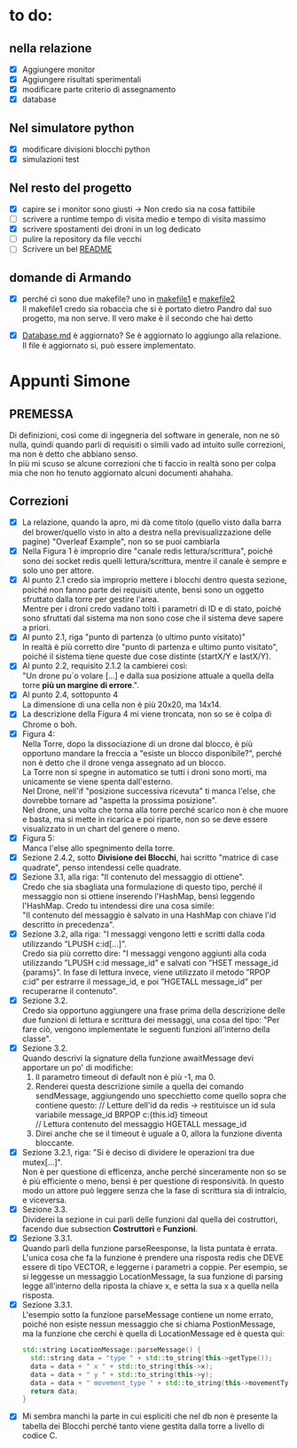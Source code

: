 # to do:
## nella relazione
- [x] Aggiungere monitor 
- [x] Aggiungere risultati sperimentali 
- [x] modificare parte criterio di assegnamento
- [x] database

## Nel simulatore python
- [x] modificare divisioni blocchi python 
- [x] simulazioni test 

## Nel resto del progetto
- [x] capire se i monitor sono giusti -> Non credo sia na cosa fattibile
- [ ] scrivere a runtime tempo di visita medio e tempo di visita massimo 
- [x] scrivere spostamenti dei droni in un log dedicato
- [ ] pulire la repository da file vecchi
- [ ] Scrivere un bel [README](README.md)

## domande di Armando 
- [x] perché ci sono due makefile? uno in [makefile1](libpqxx-7.7.5/build/include/Makefile) e [makefile2](makefile)\
    Il makefile1 credo sia robaccia che si è portato dietro Pandro dal suo progetto, ma non serve. Il vero make è il secondo che hai detto
- [x] [Database.md](Database.md) è aggiornato? Se è aggiornato lo aggiungo alla relazione.\
      Il file è aggiornato si, può essere implementato.


# Appunti Simone
## PREMESSA
Di definizioni, così come di ingegneria del software in generale, non ne sò nulla, quindi quando parli di requisiti o simili vado ad intuito sulle correzioni, ma non è detto che abbiano senso.\
In più mi scuso se alcune correzioni che ti faccio in realtà sono per colpa mia che non ho tenuto aggiornato alcuni documenti ahahaha.
## Correzioni
- [x] La relazione, quando la apro, mi dà come titolo (quello visto dalla barra del brower/quello visto in alto a destra nella previsualizzazione delle pagine) "Overleaf Example", non so se puoi cambiarla
- [x] Nella Figura 1 è improprio dire "canale redis lettura/scrittura", poiché sono dei socket redis quelli lettura/scrittura, mentre il canale è sempre e solo uno per attore.
- [x] Al punto 2.1 credo sia improprio mettere i blocchi dentro questa sezione, poiché non fanno parte dei requisiti utente, bensì sono un oggetto sfruttato dalla torre per gestire l'area.\
  Mentre per i droni credo vadano tolti i parametri di ID e di stato, poiché sono sfruttati dal sistema ma non sono cose che il sistema deve sapere a priori.
- [x] Al punto 2.1, riga "punto di partenza (o ultimo punto visitato)"\
  In realtà è più corretto dire "punto di partenza e ultimo punto visitato", poiché il sistema tiene queste due cose distinte (startX/Y e lastX/Y).
- [x] Al punto 2.2, requisito 2.1.2 la cambierei così:\
  "Un drone pu`o volare [...] e dalla sua posizione attuale a quella della torre __più un margine di errore__.".
- [x] Al punto 2.4, sottopunto 4\
  La dimensione di una cella non è più 20x20, ma 14x14.
- [x] La descrizione della Figura 4 mi viene troncata, non so se è colpa di Chrome o boh.
- [x] Figura 4:\
  Nella Torre, dopo la dissociazione di un drone dal blocco, è più opportuno mandare la freccia a "esiste un blocco disponibile?", perché non è detto che il drone venga assegnato ad un blocco.\
  La Torre non si spegne in automatico se tutti i droni sono morti, ma unicamente se viene spenta dall'esterno.\
  Nel Drone, nell'if "posizione successiva ricevuta" ti manca l'else, che dovrebbe tornare ad "aspetta la prossima posizione".\
  Nel drone, una volta che torna alla torre perché scarico non è che muore e basta, ma si mette in ricarica e poi riparte, non so se deve essere visualizzato in un chart del genere o meno.
- [x] Figura 5:\
  Manca l'else allo spegnimento della torre.
- [x] Sezione 2.4.2, sotto __Divisione dei Blocchi__, hai scritto "matrice di case quadrate", penso intendessi celle quadrate.
- [x] Sezione 3.1, alla riga: "Il contenuto del messaggio di ottiene".\
  Credo che sia sbagliata una formulazione di questo tipo, perché il messaggio non si ottiene inserendo l'HashMap, bensì leggendo l'HashMap. Credo tu intendessi dire una cosa simile:\
  "Il contenuto del messaggio è salvato in una HashMap con chiave l'id descritto in precedenza".
- [x] Sezione 3.2, alla riga: "I messaggi vengono letti e scritti dalla coda utilizzando ”LPUSH c:id[...]".\
  Credo sia più corretto dire: "I messaggi vengono aggiunti alla coda utilizzando ”LPUSH c:id message_id” e salvati con ”HSET message_id {params}”.
  In fase di lettura invece, viene utilizzato il metodo ”RPOP c:id” per estrarre il message_id, e poi ”HGETALL message_id” per recuperarne il contenuto".
- [x] Sezione 3.2.\
  Credo sia opportuno aggiungere una frase prima della descrizione delle due funzioni di lettura e scrittura dei messaggi, una cosa del tipo: "Per fare ciò, vengono implementate le seguenti funzioni all'interno della classe".
- [x] Sezione 3.2.\
  Quando descrivi la signature della funzione awaitMessage devi apportare un po' di modifiche:
  1. Il parametro timeout di default non è più -1, ma 0.
  2. Renderei questa descrizione simile a quella dei comando sendMessage, aggiungendo uno specchietto come quello sopra che contiene questo:
     // Letture dell'id da redis -> restituisce un id sula variabile message_id
     BRPOP c:{this.id} timeout
     \
     // Lettura contenuto del messaggio
     HGETALL message_id
  3. Direi anche che se il timeout è uguale a 0, allora la funzione diventa bloccante.
- [x] Sezione 3.2.1, riga: "Si è deciso di dividere le operazioni tra due mutex[...]".\
  Non è per questione di efficenza, anche perché sinceramente non so se è più efficiente o meno, bensì è per questione di responsività. In questo modo un attore può leggere senza che la fase di scrittura sia di intralcio, e viceversa.
- [x] Sezione 3.3.\
  Dividerei la sezione in cui parli delle funzioni dal quella dei costruttori, facendo due subsection __Costruttori__ e __Funzioni__.
- [x] Sezione 3.3.1.\
  Quando parli della funzione parseReesponse, la lista puntata è errata.
  L'unica cosa che fa la funzione è prendere una risposta redis che DEVE essere di tipo VECTOR, e leggerne i parametri a coppie. Per esempio, se si leggesse un messaggio LocationMessage, la sua funzione di parsing legge all'interno della riposta la chiave x, e setta la sua x a quella nella risposta.
- [x] Sezione 3.3.1.\
  L'esempio sotto la funzione parseMessage contiene un nome errato, poiché non esiste nessun messaggio che si chiama PostionMessage, ma la funzione che cerchi è quella di LocationMessage ed è questa qui:
  ```C++
  std::string LocationMessage::parseMessage() {
    std::string data = "type " + std::to_string(this->getType());
    data = data + " x " + std::to_string(this->x);
    data = data + " y " + std::to_string(this->y);
    data = data + " movement_type " + std::to_string(this->movementType);
    return data;
  }
  ```
- [x] Mi sembra manchi la parte in cui espliciti che nel db non è presente la tabella dei Blocchi perché tanto viene gestita dalla torre a livello di codice C.
